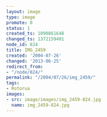 ```yaml
---
layout: image
type: image
promote: 0
status: 1
created_ts: 1090861648
changed_ts: 1372159401
node_id: 824
title: IMG_2459
created: '2004-07-26'
changed: '2013-06-25'
redirect_from:
- "/node/824/"
permalink: "/2004/07/26/img_2459/"
tags:
- Rotorua
images:
- src: image/images/img_2459-824.jpg
  name: img_2459-824.jpg
---
```


